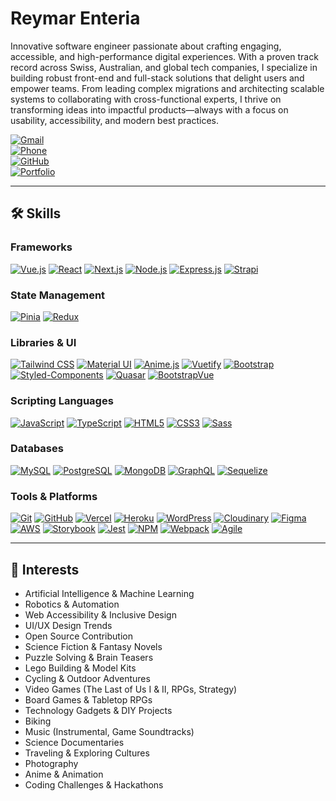 # Reymar Enteria

Innovative software engineer passionate about crafting engaging, accessible, and high-performance digital experiences. With a proven track record across Swiss, Australian, and global tech companies, I specialize in building robust front-end and full-stack solutions that delight users and empower teams. From leading complex migrations and architecting scalable systems to collaborating with cross-functional experts, I thrive on transforming ideas into impactful products—always with a focus on usability, accessibility, and modern best practices.

[![Gmail](https://img.shields.io/badge/email-enteriarv@gmail.com-red?logo=gmail)](mailto:enteriarv@gmail.com)<br>
[![Phone](https://img.shields.io/badge/phone-%2B63%20935--277--8596-blue)](tel:+639352778596)<br>
[![GitHub](https://img.shields.io/badge/GitHub-mar--developer-181717?logo=github)](https://github.com/mar-developer)<br>
[![Portfolio](https://img.shields.io/badge/Portfolio-mar--developer.github.io%2FReymar-blueviolet)](https://mar-developer.github.io/Reymar)

---

## 🛠️ Skills

### Frameworks
[![Vue.js](https://img.shields.io/badge/Vue.js-35495E?logo=vue.js&logoColor=4FC08D)](#)
[![React](https://img.shields.io/badge/React-20232A?logo=react&logoColor=61DAFB)](#)
[![Next.js](https://img.shields.io/badge/Next.js-000?logo=next.js)](#)
[![Node.js](https://img.shields.io/badge/Node.js-339933?logo=node.js&logoColor=fff)](#)
[![Express.js](https://img.shields.io/badge/Express.js-000?logo=express&logoColor=fff)](#)
[![Strapi](https://img.shields.io/badge/Strapi-2E7EEA?logo=strapi&logoColor=fff)](#)

### State Management
[![Pinia](https://img.shields.io/badge/Pinia-FFD700?logo=pinia&logoColor=fff)](#)
[![Redux](https://img.shields.io/badge/Redux-764ABC?logo=redux&logoColor=fff)](#)

### Libraries & UI
[![Tailwind CSS](https://img.shields.io/badge/Tailwind_CSS-38B2AC?logo=tailwind-css&logoColor=fff)](#)
[![Material UI](https://img.shields.io/badge/Material_UI-0081CB?logo=mui&logoColor=fff)](#)
[![Anime.js](https://img.shields.io/badge/Anime.js-FF9E64?logo=anime&logoColor=fff)](#)
[![Vuetify](https://img.shields.io/badge/Vuetify-1867C0?logo=vuetify&logoColor=fff)](#)
[![Bootstrap](https://img.shields.io/badge/Bootstrap-7952B3?logo=bootstrap&logoColor=fff)](#)
[![Styled-Components](https://img.shields.io/badge/Styled--Components-DB7093?logo=styled-components&logoColor=fff)](#)
[![Quasar](https://img.shields.io/badge/Quasar-1976D2?logo=quasar&logoColor=fff)](#)
[![BootstrapVue](https://img.shields.io/badge/BootstrapVue-42B983?logo=bootstrapvue&logoColor=fff)](#)

### Scripting Languages
[![JavaScript](https://img.shields.io/badge/JavaScript-F7DF1E?logo=javascript&logoColor=000)](#)
[![TypeScript](https://img.shields.io/badge/TypeScript-3178C6?logo=typescript&logoColor=fff)](#)
[![HTML5](https://img.shields.io/badge/HTML5-E34F26?logo=html5&logoColor=fff)](#)
[![CSS3](https://img.shields.io/badge/CSS3-1572B6?logo=css3&logoColor=fff)](#)
[![Sass](https://img.shields.io/badge/Sass-CC6699?logo=sass&logoColor=fff)](#)

### Databases
[![MySQL](https://img.shields.io/badge/MySQL-4479A1?logo=mysql&logoColor=fff)](#)
[![PostgreSQL](https://img.shields.io/badge/PostgreSQL-4169E1?logo=postgresql&logoColor=fff)](#)
[![MongoDB](https://img.shields.io/badge/MongoDB-47A248?logo=mongodb&logoColor=fff)](#)
[![GraphQL](https://img.shields.io/badge/GraphQL-E10098?logo=graphql&logoColor=fff)](#)
[![Sequelize](https://img.shields.io/badge/Sequelize-52B0E7?logo=sequelize&logoColor=fff)](#)

### Tools & Platforms
[![Git](https://img.shields.io/badge/Git-F05032?logo=git&logoColor=fff)](#)
[![GitHub](https://img.shields.io/badge/GitHub-181717?logo=github&logoColor=fff)](#)
[![Vercel](https://img.shields.io/badge/Vercel-000?logo=vercel&logoColor=fff)](#)
[![Heroku](https://img.shields.io/badge/Heroku-430098?logo=heroku&logoColor=fff)](#)
[![WordPress](https://img.shields.io/badge/WordPress-21759B?logo=wordpress&logoColor=fff)](#)
[![Cloudinary](https://img.shields.io/badge/Cloudinary-3448C5?logo=cloudinary&logoColor=fff)](#)
[![Figma](https://img.shields.io/badge/Figma-F24E1E?logo=figma&logoColor=fff)](#)
[![AWS](https://img.shields.io/badge/AWS-232F3E?logo=amazon-aws&logoColor=fff)](#)
[![Storybook](https://img.shields.io/badge/Storybook-FF4785?logo=storybook&logoColor=fff)](#)
[![Jest](https://img.shields.io/badge/Jest-C21325?logo=jest&logoColor=fff)](#)
[![NPM](https://img.shields.io/badge/NPM-CB3837?logo=npm&logoColor=fff)](#)
[![Webpack](https://img.shields.io/badge/Webpack-8DD6F9?logo=webpack&logoColor=fff)](#)
[![Agile](https://img.shields.io/badge/Agile-0277BD?logo=agile&logoColor=fff)](#)

---

## 🌱 Interests
- Artificial Intelligence & Machine Learning
- Robotics & Automation
- Web Accessibility & Inclusive Design
- UI/UX Design Trends
- Open Source Contribution
- Science Fiction & Fantasy Novels
- Puzzle Solving & Brain Teasers
- Lego Building & Model Kits
- Cycling & Outdoor Adventures
- Video Games (The Last of Us I & II, RPGs, Strategy)
- Board Games & Tabletop RPGs
- Technology Gadgets & DIY Projects
- Biking
- Music (Instrumental, Game Soundtracks)
- Science Documentaries
- Traveling & Exploring Cultures
- Photography
- Anime & Animation
- Coding Challenges & Hackathons

